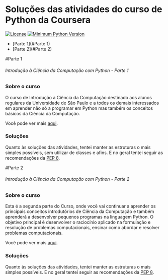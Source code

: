 # Soluções das atividades do curso de Python da Coursera

[![License](https://img.shields.io/badge/license-MIT-green)](https://github.com/GustavoSantosBr/)
[![Minimum Python Version](https://img.shields.io/badge/python-%5E3.9.1-blue)](https://www.python.org)

- [Parte 1](#Parte 1)
- [Parte 2](#Parte 2)

#Parte 1
###### Introdução à Ciência da Computação com Python - Parte 1

### Sobre o curso 
O curso de Introdução à Ciência da Computação destinado aos alunos regulares da Universidade de São Paulo 
e a todos os demais interessados em aprender não só a programar em Python mas também os conceitos básicos da Ciência
da Computação. 

Você pode ver mais [aqui](https://www.coursera.org/learn/ciencia-computacao-python-conceitos/home/info).

### Soluções
Quanto às soluções das atividades, tentei manter as estruturas o mais simples
possíveis, sem utilizar de classes e afins. 
E no geral tentei seguir as recomendações da [PEP 8](https://www.python.org/dev/peps/pep-0008/).


#Parte 2
###### Introdução à Ciência da Computação com Python - Parte 2

### Sobre o curso 
Esta é a segunda parte do Curso, onde você vai continuar a aprender os principais conceitos introdutórios de
Ciência da Computação e também aprenderá a desenvolver pequenos programas na linguagem Python.
O objetivo principal é desenvolver o raciocínio aplicado na formulação e resolução de problemas computacionais, 
ensinar como abordar e resolver problemas computacionais.

Você pode ver mais [aqui](https://www.coursera.org/learn/ciencia-computacao-python-conceitos-2/home/info).

### Soluções
Quanto às soluções das atividades, tentei manter as estruturas o mais simples
possíveis. E no geral tentei seguir as recomendações da [PEP 8](https://www.python.org/dev/peps/pep-0008/).
